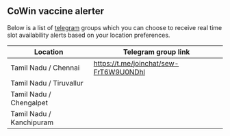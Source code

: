 ## CoWin vaccine alerter

Below is a list of [telegram](https://telegram.org/) groups which you can choose to receive real time slot availability alerts based on your location preferences.


Location                  | Telegram group link
------------------------- | ----------------------------------------
Tamil Nadu / Chennai      | https://t.me/joinchat/sew-FrT6W9U0NDhl
Tamil Nadu / Tiruvallur   | 
Tamil Nadu / Chengalpet   | 
Tamil Nadu / Kanchipuram  |

